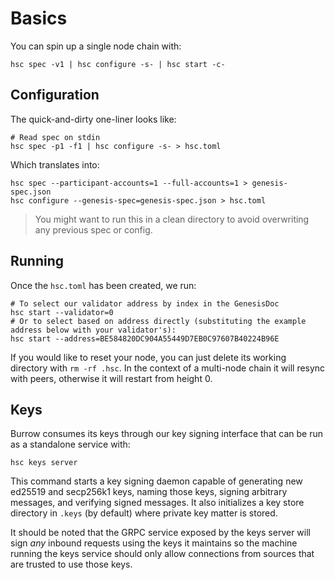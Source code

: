 # Basics

You can spin up a single node chain with:

```shell
hsc spec -v1 | hsc configure -s- | hsc start -c-
```

## Configuration

The quick-and-dirty one-liner looks like:

```shell
# Read spec on stdin
hsc spec -p1 -f1 | hsc configure -s- > hsc.toml
```

Which translates into:

```shell
hsc spec --participant-accounts=1 --full-accounts=1 > genesis-spec.json
hsc configure --genesis-spec=genesis-spec.json > hsc.toml
```

> You might want to run this in a clean directory to avoid overwriting any previous spec or config.

## Running

Once the `hsc.toml` has been created, we run:

```
# To select our validator address by index in the GenesisDoc
hsc start --validator=0
# Or to select based on address directly (substituting the example address below with your validator's):
hsc start --address=BE584820DC904A55449D7EB0C97607B40224B96E
```

If you would like to reset your node, you can just delete its working directory with `rm -rf .hsc`. 
In the context of a multi-node chain it will resync with peers, otherwise it will restart from height 0.

## Keys

Burrow consumes its keys through our key signing interface that can be run as a standalone service with:

```shell
hsc keys server
```

This command starts a key signing daemon capable of generating new ed25519 and secp256k1 keys, naming those keys, signing arbitrary messages, and verifying signed messages.
It also initializes a key store directory in `.keys` (by default) where private key matter is stored.

It should be noted that the GRPC service exposed by the keys server will sign _any_ inbound requests using the keys it maintains so the machine running the keys service should only allow connections from sources that are trusted to use those keys. 